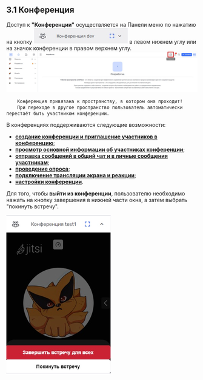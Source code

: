 ## 3.1 Конференция

Доступ к **"Конференции"** осуществляется на Панели меню по нажатию на кнопку ![конференции](/imgs/conference_button.jpg) в левом нижнем углу или на значок конференции в правом верхнем углу. 
![конференции_2](/imgs/conference_button_2.jpg)

        Конференция привязана к пространству, в котором она проходит! 
        При переходе в другое пространство пользователь автоматически перестаёт быть участником конференции. 

В конференциях поддерживаются следующие возможности:

- [**cоздание конференции и приглашение участников в конференцию**](3.1.1_create_&_join.md);
- [**просмотр основной информации об участниках конференции**](3.1.2_view_info.md);
- [**отправка сообщений в общий чат и в личные сообщения участникам**](3.1.3_messages.md);
- [**проведение опроса**](3.1.4_poll.md);
- [**подключение трансляции экрана и реакции**](3.1.5_video.md);
- [**настройки конференции**](3.1.6_settings.md).

Для того, чтобы **выйти из конференции**, пользователю необходимо нажать на кнопку завершения в нижней части окна, а затем выбрать "покинуть встречу".

![конференции_выход](/imgs/конференции_выход.jpg)






